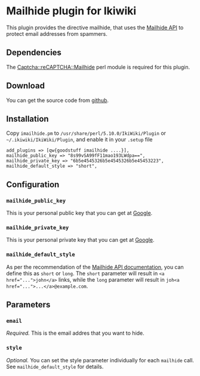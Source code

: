 # Mailhide plugin for Ikiwiki

This plugin provides the directive mailhide, that uses the [Mailhide
API][1] to protect email addresses from spammers.

## Dependencies

The [Captcha::reCAPTCHA::Mailhide][2] perl module is required for this
plugin.

## Download

You can get the source code from [github][3].

## Installation

Copy `imailhide.pm` to `/usr/share/perl/5.10.0/IkiWiki/Plugin` or
`~/.ikiwiki/IkiWiki/Plugin`, and enable it in your `.setup` file

    add_plugins => [qw{goodstuff imailhide ....}],
    mailhide_public_key => "8s99vSA99fF11mao193LWdpa==",
    mailhide_private_key => "6b5e4545326b5e4545326b5e45453223",
    mailhide_default_style => "short",

## Configuration

### `mailhide_public_key`

This is your personal public key that you can get at [Google][4].

### `mailhide_private_key`

This is your personal private key that you can get at [Google][4].

### `mailhide_default_style`

As per the recommendation of the [Mailhide API documentation][5], you
can define this as `short` or `long`. The `short` parameter will
result in `<a href="...">john</a>` links, while the `long` parameter
will result in `joh<a href="...">...</a>@example.com`.

## Parameters

### `email`

*Required.* This is the email addres that you want to hide.

### `style`

*Optional.* You can set the style parameter individually for each
 `mailhide` call. See `mailhide_default_style` for details.

[1]: http://www.google.com/recaptcha/mailhide/
[2]: http://search.cpan.org/perldoc?Captcha::reCAPTCHA::Mailhide
[3]: http://github.com/petervizi/imailhide
[4]: http://www.google.com/recaptcha/mailhide/apikey
[5]: http://code.google.com/apis/recaptcha/docs/mailhideapi.html
